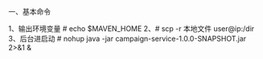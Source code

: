 一、基本命令

   1、输出环境变量   # echo $MAVEN_HOME
   2、# scp -r 本地文件 user@ip:/dir
   3、后台进启动
      # nohup java -jar campaign-service-1.0.0-SNAPSHOT.jar 2>&1 &
   
